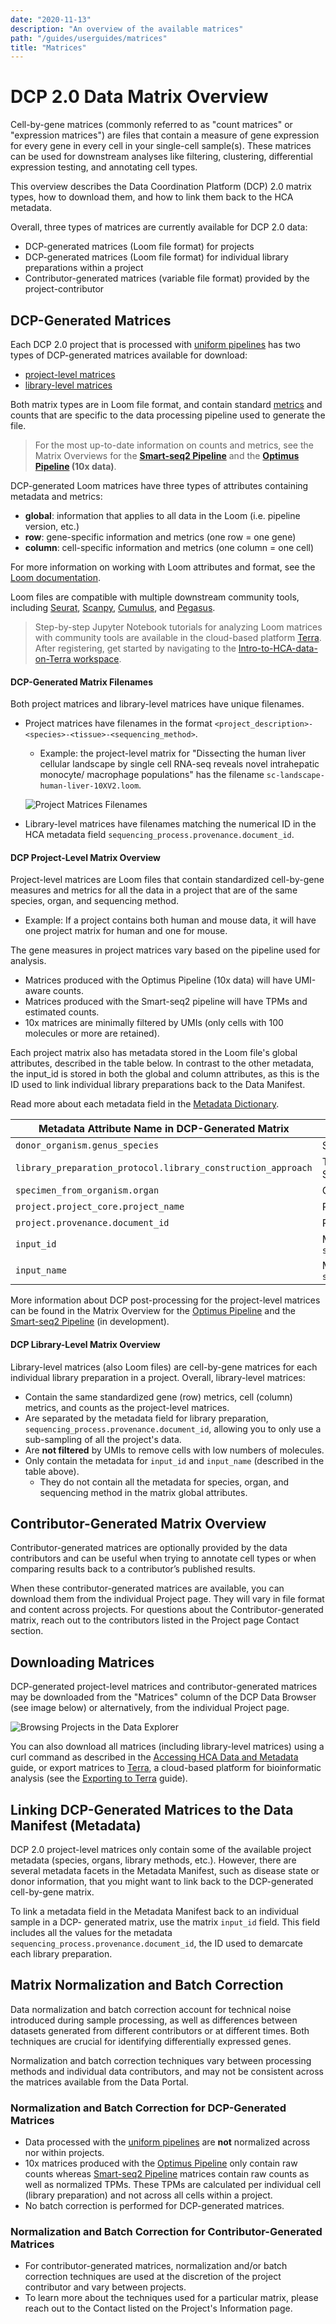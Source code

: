 ```yaml
---
date: "2020-11-13"
description: "An overview of the available matrices"
path: "/guides/userguides/matrices"
title: "Matrices"
---
```


# DCP 2.0 Data Matrix Overview

Cell-by-gene matrices (commonly referred to as "count matrices" or "expression matrices") are files that contain a measure of gene expression for every gene in every cell in your single-cell sample(s). These matrices can be used for downstream analyses like filtering, clustering, differential expression testing, and annotating cell types. 

This overview describes the Data Coordination Platform (DCP) 2.0 matrix types, how to download them, and how to link them back to the HCA metadata.

Overall, three types of matrices are currently available for DCP 2.0 data: 

- DCP-generated matrices (Loom file format) for projects 
- DCP-generated matrices (Loom file format) for individual library preparations within a project
- Contributor-generated matrices (variable file format) provided by the project-contributor

## DCP-Generated Matrices

Each DCP 2.0 project that is processed with [uniform pipelines](/pipelines) has two types of DCP-generated matrices available for download:

- [project-level matrices](#dcp-project-level-matrices) 
- [library-level matrices](#dcp-library-level-matrices)

Both matrix types are in Loom file format, and contain standard [metrics](/pipelines/hca-pipelines/data-processing-pipelines/qc-metrics) and counts that are specific to the data processing pipeline used to generate the file. 

> For the most up-to-date information on counts and metrics, see the Matrix Overviews for the **[Smart-seq2 Pipeline](https://broadinstitute.github.io/warp/docs/Pipelines/Smart-seq2_Multi_Sample_Pipeline/Loom_schema)** and the **[Optimus Pipeline](https://broadinstitute.github.io/warp/docs/Pipelines/Optimus_Pipeline/Loom_schema) (10x data)**.

DCP-generated Loom matrices have three types of attributes containing metadata and metrics:

- **global**: information that applies to all data in the Loom (i.e. pipeline version, etc.)
- **row**: gene-specific information and metrics (one row = one gene)
- **column**: cell-specific information and metrics (one column = one cell)

For more information on working with Loom attributes and format, see the [Loom documentation](http://linnarssonlab.org/loompy/index.html#).

Loom files are compatible with multiple downstream community tools, including [Seurat](https://satijalab.org/seurat/index.html), [Scanpy](https://scanpy-tutorials.readthedocs.io/en/latest/index.html), [Cumulus](https://cumulus.readthedocs.io/en/latest/index.html), and [Pegasus](https://pegasus.readthedocs.io/en/stable/#). 

> Step-by-step Jupyter Notebook tutorials for analyzing Loom matrices with community tools are available in the cloud-based platform [Terra](https://app.terra.bio/). After registering, get started by navigating to the [Intro-to-HCA-data-on-Terra workspace](https://app.terra.bio/#workspaces/featured-workspaces-hca/Intro-to-HCA-data-on-Terra).

#### DCP-Generated Matrix Filenames

Both project matrices and library-level matrices have unique filenames. 

* Project matrices have filenames in the format `<project_description>-<species>-<tissue>-<sequencing_method>`.
    * Example: the project-level matrix for "Dissecting the human liver cellular landscape by single cell RNA-seq reveals novel intrahepatic monocyte/ macrophage populations" has the filename `sc-landscape-human-liver-10XV2.loom`. 

     ![Project Matrices Filenames](../_images/project_matrix_name.png "Matrix Name")

* Library-level matrices have filenames matching the numerical ID in the HCA metadata field `sequencing_process.provenance.document_id`.

#### DCP Project-Level Matrix Overview

Project-level matrices are Loom files that contain standardized cell-by-gene measures and metrics for all the data in a project that are of the same species, organ, and sequencing method. 

* Example: If a project contains both human and mouse data, it will have one project matrix for human and one for mouse.

The gene measures in project matrices vary based on the pipeline used for analysis. 

* Matrices produced with the Optimus Pipeline (10x data) will have UMI-aware counts. 
* Matrices produced with the Smart-seq2 pipeline will have TPMs and estimated counts. 
* 10x matrices are minimally filtered by UMIs (only cells with 100 molecules or more are retained).

Each project matrix also has metadata stored in the Loom file's global attributes, described in the table below. In contrast to the other metadata, the input_id is stored in both the global and column attributes, as this is the ID used to link individual library preparations back to the Data Manifest. 

Read more about each metadata field in the [Metadata Dictionary](/metadata/). 

| Metadata Attribute Name in DCP-Generated Matrix | Metadata Description | 
| --- | --- |
| `donor_organism.genus_species` | Species information; human or mouse |
| `library_preparation_protocol.library_construction_approach` | Technology used for library preparation, i.e 10x or Smart-seq2 |
| `specimen_from_organism.organ` | Organ |
| `project.project_core.project_name` | Project name |
| `project.provenance.document_id` | Project id |
| `input_id` | Metadata values for  `sequencing_process.provenance.document_id` |
| `input_name` | Metadata values for `sequencing_input.biomaterial_core.biomaterial_id` |

More information about DCP post-processing for the project-level matrices can be found in the Matrix Overview for the [Optimus Pipeline](https://broadinstitute.github.io/warp/docs/Pipelines/Optimus_Pipeline/Loom_schema#hca-data-coordination-platform-matrix-processing) and the [Smart-seq2 Pipeline](https://broadinstitute.github.io/warp/docs/Pipelines/Smart-seq2_Multi_Sample_Pipeline/Loom_schema#table-2-column-attributes-cell-metrics) (in development). 

#### DCP Library-Level Matrix Overview

Library-level matrices (also Loom files) are cell-by-gene matrices for each individual library preparation in a project. Overall, library-level matrices:

* Contain the same standardized gene (row) metrics, cell (column) metrics, and counts as the project-level matrices.
* Are separated by the metadata field for library preparation, `sequencing_process.provenance.document_id`, allowing you to only use a sub-sampling of all the project's data. 
* Are **not filtered** by UMIs to remove cells with low numbers of molecules. 
* Only contain the metadata for `input_id` and `input_name` (described in the table above).
    * They do not contain all the metadata for species, organ, and sequencing method in the matrix global attributes.

## Contributor-Generated Matrix Overview

Contributor-generated matrices are optionally provided by the data contributors and can be useful when trying to annotate cell types or when comparing results back to a contributor’s published results. 

When these contributor-generated matrices are available, you can download them from the individual Project page. They will vary in file format and content across projects. For questions about the Contributor-generated matrix, reach out to the contributors listed in the Project page Contact section.

## Downloading Matrices

DCP-generated project-level matrices and contributor-generated matrices may be downloaded from the "Matrices" column of the DCP Data Browser (see image below) or alternatively, from the individual Project page. 

![Browsing Projects in the Data Explorer](../_images/explore_dcp_2_matrices.png "Exploring Projects")

You can also download all matrices (including library-level matrices) using a curl command as described in the [Accessing HCA Data and Metadata](../quick-start-guide) guide, or export matrices to [Terra](https://app.terra.bio/), a cloud-based platform for bioinformatic analysis (see the [Exporting to Terra](/guides/consumer-vignettes/export-to-terra) guide).

## Linking DCP-Generated Matrices to the Data Manifest (Metadata)

DCP 2.0 project-level matrices only contain some of the available project metadata (species, organs, library methods, etc.). However, there are several metadata facets in the Metadata Manifest, such as disease state or donor information, that you might want to link back to the DCP-generated cell-by-gene matrix.

To link a metadata field in the Metadata Manifest back to an individual sample in a DCP- generated matrix, use the matrix `input_id` field. This field includes all the values for the metadata `sequencing_process.provenance.document_id`, the ID used to demarcate each library preparation. 

## Matrix Normalization and Batch Correction

Data normalization and batch correction account for technical noise introduced during sample processing, as well as differences between datasets generated from different contributors or at different times. Both techniques are crucial for identifying differentially expressed genes. 

Normalization and batch correction techniques vary between processing methods and individual data contributors, and may not be consistent across the matrices available from the Data Portal.

### Normalization and Batch Correction for DCP-Generated Matrices

- Data processed with the [uniform pipelines](/pipelines) are **not** normalized across nor within projects. 
- 10x matrices produced with the [Optimus Pipeline](/pipelines/optimus-workflow) only contain raw counts whereas [Smart-seq2 Pipeline](/pipelines/smart-seq2-workflow) matrices contain raw counts as well as normalized TPMs. These TPMs are calculated per individual cell (library preparation) and not across all cells within a project. 
- No batch correction is performed for DCP-generated matrices.

### Normalization and Batch Correction for Contributor-Generated Matrices

- For contributor-generated matrices, normalization and/or batch correction techniques are used at the discretion of the project contributor and vary between projects. 
- To learn more about the techniques used for a particular matrix, please reach out to the Contact listed on the Project's Information page. 

